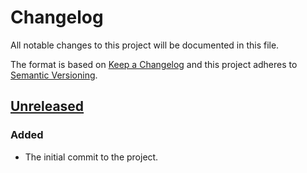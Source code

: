 # Changelog

All notable changes to this project will be documented in this file.

The format is based on [Keep a Changelog](http://keepachangelog.com/en/1.0.0/)
and this project adheres to [Semantic Versioning](http://semver.org/spec/v2.0.0.html).

## [Unreleased]

### Added

- The initial commit to the project.

[Unreleased]: https://github.com/zyrorl/node-red-contrib-tuyapi-cloud/tree/compare/master...HEAD
